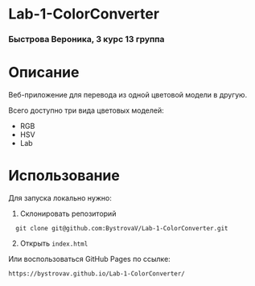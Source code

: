 # Lab-1-ColorConverter
### Быстрова Вероника, 3 курс 13 группа

# Описание
Веб-приложение для перевода из одной цветовой модели в другую.

Всего доступно три вида цветовых моделей:
- RGB
- HSV
- Lab

# Использование
Для запуска локально нужно:
1. Склонировать репозиторий
```
  git clone git@github.com:BystrovaV/Lab-1-ColorConverter.git
```
2. Открыть `index.html`

Или воспользоваться GitHub Pages по ссылке:
```
https://bystrovav.github.io/Lab-1-ColorConverter/
```
